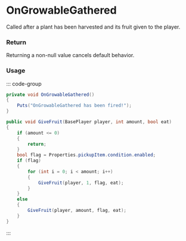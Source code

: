<Badge type="danger" text="Carbon Compatible"/><Badge type="warning" text="Oxide Compatible"/>
# OnGrowableGathered
Called after a plant has been harvested and its fruit given to the player.
### Return
Returning a non-null value cancels default behavior.

### Usage
::: code-group
```csharp [Example]
private void OnGrowableGathered()
{
	Puts("OnGrowableGathered has been fired!");
}
```
```csharp [Source — Assembly-CSharp @ GrowableEntity]
public void GiveFruit(BasePlayer player, int amount, bool eat)
{
	if (amount <= 0)
	{
		return;
	}
	bool flag = Properties.pickupItem.condition.enabled;
	if (flag)
	{
		for (int i = 0; i < amount; i++)
		{
			GiveFruit(player, 1, flag, eat);
		}
	}
	else
	{
		GiveFruit(player, amount, flag, eat);
	}
}

```
:::
